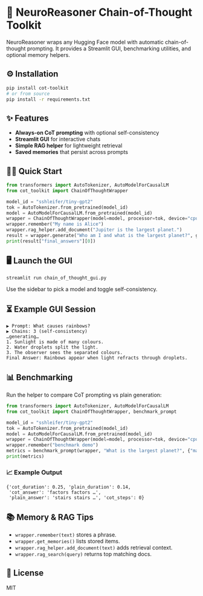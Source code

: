 # 🚀 NeuroReasoner Chain-of-Thought Toolkit

NeuroReasoner wraps any Hugging Face model with automatic chain-of-thought prompting. It provides a Streamlit GUI, benchmarking utilities, and optional memory helpers.

## ⚙️ Installation
```bash
pip install cot-toolkit
# or from source
pip install -r requirements.txt
```

## ✨ Features
- **Always-on CoT prompting** with optional self-consistency
- **Streamlit GUI** for interactive chats
- **Simple RAG helper** for lightweight retrieval
- **Saved memories** that persist across prompts

## 👩‍💻 Quick Start
```python
from transformers import AutoTokenizer, AutoModelForCausalLM
from cot_toolkit import ChainOfThoughtWrapper

model_id = "sshleifer/tiny-gpt2"
tok = AutoTokenizer.from_pretrained(model_id)
model = AutoModelForCausalLM.from_pretrained(model_id)
wrapper = ChainOfThoughtWrapper(model=model, processor=tok, device="cpu")
wrapper.remember("My name is Alice")
wrapper.rag_helper.add_document("Jupiter is the largest planet.")
result = wrapper.generate("Who am I and what is the largest planet?", generation_params={"max_new_tokens": 16})
print(result["final_answers"][0])
```

## 🖥️ Launch the GUI
```bash
streamlit run chain_of_thought_gui.py
```
Use the sidebar to pick a model and toggle self-consistency.

## ⏳ Example GUI Session
```
▶ Prompt: What causes rainbows?
▶ Chains: 3 (self-consistency)
…generating…
1. Sunlight is made of many colours.
2. Water droplets split the light.
3. The observer sees the separated colours.
Final Answer: Rainbows appear when light refracts through droplets.
```

## 📊 Benchmarking
Run the helper to compare CoT prompting vs plain generation:
```python
from transformers import AutoTokenizer, AutoModelForCausalLM
from cot_toolkit import ChainOfThoughtWrapper, benchmark_prompt

model_id = "sshleifer/tiny-gpt2"
tok = AutoTokenizer.from_pretrained(model_id)
model = AutoModelForCausalLM.from_pretrained(model_id)
wrapper = ChainOfThoughtWrapper(model=model, processor=tok, device="cpu")
wrapper.remember("benchmark demo")
metrics = benchmark_prompt(wrapper, "What is the largest planet?", {"max_new_tokens": 16})
print(metrics)
```
### 📈 Example Output
```
{'cot_duration': 0.25, 'plain_duration': 0.14,
 'cot_answer': 'factors factors …',
 'plain_answer': 'stairs stairs …', 'cot_steps': 0}
```

## 📚 Memory & RAG Tips
- `wrapper.remember(text)` stores a phrase.
- `wrapper.get_memories()` lists stored items.
- `wrapper.rag_helper.add_document(text)` adds retrieval context.
- `wrapper.rag_search(query)` returns top matching docs.

## 📜 License
MIT
